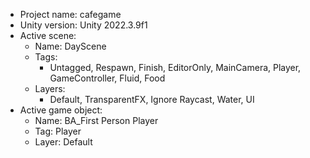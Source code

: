 <!-- UNITY CODE ASSIST INSTRUCTIONS START -->
- Project name: cafegame
- Unity version: Unity 2022.3.9f1
- Active scene:
  - Name: DayScene
  - Tags:
    - Untagged, Respawn, Finish, EditorOnly, MainCamera, Player, GameController, Fluid, Food
  - Layers:
    - Default, TransparentFX, Ignore Raycast, Water, UI
- Active game object:
  - Name: BA_First Person Player
  - Tag: Player
  - Layer: Default
<!-- UNITY CODE ASSIST INSTRUCTIONS END -->